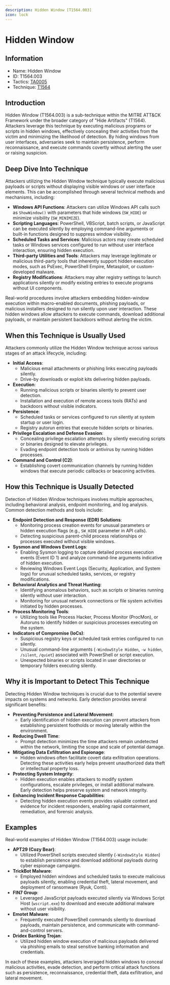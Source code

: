 ```yaml
---
description: Hidden Window [T1564.003]
icon: lock
---
```


# Hidden Window

## Information

* Name: Hidden Window
* ID: T1564.003
* Tactics: [TA0005](../)
* Technique: [T1564](./)

## Introduction

Hidden Window (T1564.003) is a sub-technique within the MITRE ATT\&CK Framework under the broader category of "Hide Artifacts" (T1564). Attackers leverage this technique by executing malicious programs or scripts in hidden windows, effectively concealing their activities from the victim and minimizing the likelihood of detection. By hiding windows from user interfaces, adversaries seek to maintain persistence, perform reconnaissance, and execute commands covertly without alerting the user or raising suspicion.

## Deep Dive Into Technique

Attackers utilizing the Hidden Window technique typically execute malicious payloads or scripts without displaying visible windows or user interface elements. This can be accomplished through several technical methods and mechanisms, including:

* **Windows API Functions**: Attackers can utilize Windows API calls such as `ShowWindow()` with parameters that hide windows (`SW_HIDE`) or minimize visibility (`SW_MINIMIZE`).
* **Scripting Languages**: PowerShell, VBScript, batch scripts, or JavaScript can be executed silently by employing command-line arguments or built-in functions designed to suppress window visibility.
* **Scheduled Tasks and Services**: Malicious actors may create scheduled tasks or Windows services configured to run without user interface interaction, ensuring hidden execution.
* **Third-party Utilities and Tools**: Attackers may leverage legitimate or malicious third-party tools that inherently support hidden execution modes, such as PsExec, PowerShell Empire, Metasploit, or custom-developed malware.
* **Registry Modifications**: Attackers may alter registry settings to launch applications silently or modify existing entries to execute programs without UI components.

Real-world procedures involve attackers embedding hidden-window execution within macro-enabled documents, phishing payloads, or malicious installers designed to run silently upon user interaction. These hidden windows allow attackers to execute commands, download additional payloads, or maintain persistent backdoors without alerting the victim.

## When this Technique is Usually Used

Attackers commonly utilize the Hidden Window technique across various stages of an attack lifecycle, including:

* **Initial Access**:
  * Malicious email attachments or phishing links executing payloads silently.
  * Drive-by downloads or exploit kits delivering hidden payloads.
* **Execution**:
  * Running malicious scripts or binaries silently to prevent user detection.
  * Installation and execution of remote access tools (RATs) and backdoors without visible indicators.
* **Persistence**:
  * Scheduled tasks or services configured to run silently at system startup or user login.
  * Registry autorun entries that execute hidden scripts or binaries.
* **Privilege Escalation and Defense Evasion**:
  * Concealing privilege escalation attempts by silently executing scripts or binaries designed to elevate privileges.
  * Evading endpoint detection tools or antivirus by running hidden processes.
* **Command and Control (C2)**:
  * Establishing covert communication channels by running hidden windows that execute periodic callbacks or beaconing activities.

## How this Technique is Usually Detected

Detection of Hidden Window techniques involves multiple approaches, including behavioral analysis, endpoint monitoring, and log analysis. Common detection methods and tools include:

* **Endpoint Detection and Response (EDR) Solutions**:
  * Monitoring process creation events for unusual parameters or hidden execution flags (e.g., `SW_HIDE` parameter in API calls).
  * Detecting suspicious parent-child process relationships or processes executed without visible windows.
* **Sysmon and Windows Event Logs**:
  * Enabling Sysmon logging to capture detailed process execution events (Event ID 1) and analyze command-line arguments indicative of hidden execution.
  * Reviewing Windows Event Logs (Security, Application, and System logs) for unusual scheduled tasks, services, or registry modifications.
* **Behavioral Analytics and Threat Hunting**:
  * Identifying anomalous behaviors, such as scripts or binaries running silently without user interaction.
  * Monitoring for unusual network connections or file system activities initiated by hidden processes.
* **Process Monitoring Tools**:
  * Utilizing tools like Process Hacker, Process Monitor (ProcMon), or Autoruns to identify hidden or suspicious processes executing on the system.
* **Indicators of Compromise (IoCs)**:
  * Suspicious registry keys or scheduled task entries configured to run silently.
  * Unusual command-line arguments (`-WindowStyle Hidden`, `-w hidden`, `/silent`, `/quiet`) associated with PowerShell or script execution.
  * Unexpected binaries or scripts located in user directories or temporary folders executing silently.

## Why it is Important to Detect This Technique

Detecting Hidden Window techniques is crucial due to the potential severe impacts on systems and networks. Early detection provides several significant benefits:

* **Preventing Persistence and Lateral Movement**:
  * Early identification of hidden execution can prevent attackers from establishing persistent footholds or moving laterally within the environment.
* **Reducing Dwell Time**:
  * Prompt detection minimizes the time attackers remain undetected within the network, limiting the scope and scale of potential damage.
* **Mitigating Data Exfiltration and Espionage**:
  * Hidden windows often facilitate covert data exfiltration operations. Detecting these activities early helps prevent unauthorized data theft or intellectual property loss.
* **Protecting System Integrity**:
  * Hidden execution enables attackers to modify system configurations, escalate privileges, or install additional malware. Early detection helps preserve system and network integrity.
* **Enhancing Incident Response Capabilities**:
  * Detecting hidden execution events provides valuable context and evidence for incident responders, enabling rapid containment, remediation, and forensic analysis.

## Examples

Real-world examples of Hidden Window (T1564.003) usage include:

* **APT29 (Cozy Bear)**:
  * Utilized PowerShell scripts executed silently (`-WindowStyle Hidden`) to establish persistence and download additional payloads during cyber espionage campaigns.
* **TrickBot Malware**:
  * Employed hidden windows and scheduled tasks to execute malicious payloads silently, enabling credential theft, lateral movement, and deployment of ransomware (Ryuk, Conti).
* **FIN7 Group**:
  * Leveraged JavaScript payloads executed silently via Windows Script Host (`wscript.exe`) to download and execute additional malware without user visibility.
* **Emotet Malware**:
  * Frequently executed PowerShell commands silently to download payloads, maintain persistence, and communicate with command-and-control servers.
* **Dridex Banking Trojan**:
  * Utilized hidden window execution of malicious payloads delivered via phishing emails to steal sensitive banking information and credentials.

In each of these examples, attackers leveraged hidden windows to conceal malicious activities, evade detection, and perform critical attack functions such as persistence, reconnaissance, credential theft, data exfiltration, and lateral movement.
